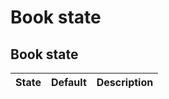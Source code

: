 # Book state

## Book state

| State        | Default     | Description                                |
| ------------ | ----------- | ------------------------------------------ |
